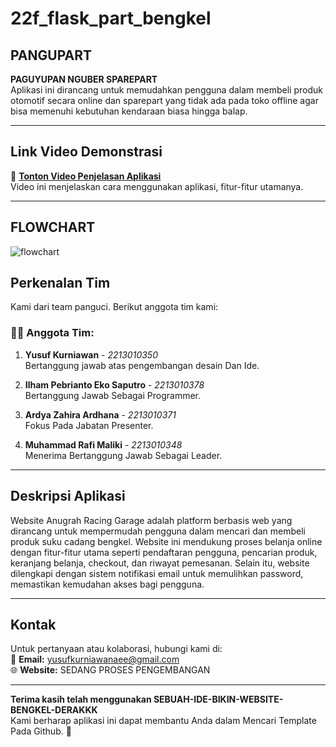 # 22f_flask_part_bengkel


## **PANGUPART**
**PAGUYUPAN NGUBER SPAREPART**  
 Aplikasi ini dirancang untuk memudahkan pengguna dalam membeli produk otomotif secara online dan sparepart yang tidak ada pada toko offline agar bisa memenuhi 
 kebutuhan kendaraan biasa hingga balap.

---

## **Link Video Demonstrasi**
🎥 **[Tonton Video Penjelasan Aplikasi](https://youtu.be/GDtqWQ5bwxU?si=-X9ZemDAJ0wOl_vE)**  
Video ini menjelaskan cara menggunakan aplikasi, fitur-fitur utamanya.

---
## **FLOWCHART**
![flowchart](https://github.com/user-attachments/assets/d540b804-51a4-4c1e-8212-e741c14e8ee3)

## **Perkenalan Tim**
Kami dari team panguci. Berikut anggota tim kami:

### **👨‍💻 Anggota Tim:**
1. **Yusuf Kurniawan** - *2213010350*  
   Bertanggung jawab atas pengembangan desain Dan Ide.
   
2. **Ilham Pebrianto Eko Saputro** - *2213010378*  
   Bertanggung Jawab Sebagai Programmer.

3. **Ardya Zahira Ardhana** - *2213010371*  
   Fokus Pada Jabatan Presenter.

4. **Muhammad Rafi Maliki** - *2213010348*  
   Menerima Bertanggung Jawab Sebagai Leader.

---

## **Deskripsi Aplikasi**
Website Anugrah Racing Garage adalah platform berbasis web yang dirancang untuk mempermudah pengguna dalam mencari dan membeli produk suku cadang bengkel. Website ini mendukung proses belanja online dengan fitur-fitur utama seperti pendaftaran pengguna, pencarian produk, keranjang belanja, checkout, dan riwayat pemesanan. Selain itu, website dilengkapi dengan sistem notifikasi email untuk memulihkan password, memastikan kemudahan akses bagi pengguna.


---


## **Kontak**
Untuk pertanyaan atau kolaborasi, hubungi kami di:  
📧 **Email:** yusufkurniawanaee@gmail.com  
🌐 **Website:** SEDANG PROSES PENGEMBANGAN

---

**Terima kasih telah menggunakan SEBUAH-IDE-BIKIN-WEBSITE-BENGKEL-DERAKKK**  
Kami berharap aplikasi ini dapat membantu Anda dalam Mencari Template Pada Github. 🚀
